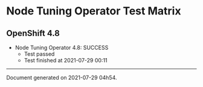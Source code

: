 
Node Tuning Operator Test Matrix
================================

OpenShift 4.8
-------------


* Node Tuning Operator 4.8: SUCCESS
  - Test passed
  - Test finished at 2021-07-29 00:11


---
Document generated on 2021-07-29 04h54.
